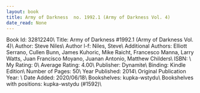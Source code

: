 ```yaml
---
layout: book
title: Army of Darkness  no. 1992.1 (Army of Darkness Vol. 4)
date_read: None
---
```


Book Id: 32812240\ 
Title: Army of Darkness #1992.1 (Army of Darkness Vol. 4)\ 
Author: Steve Niles\ 
Author l-f: Niles, Steve\ 
Additional Authors: Elliott Serrano, Cullen Bunn, James Kuhoric, Mike Raicht, Francesco Manna, Larry Watts, Juan Francisco Moyano, Juanan Antonio, Matthew Childers\ 
ISBN: \ 
My Rating: 0\ 
Average Rating: 4.00\ 
Publisher: Dynamite\ 
Binding: Kindle Edition\ 
Number of Pages: 50\ 
Year Published: 2014\ 
Original Publication Year: \ 
Date Added: 2020/06/18\ 
Bookshelves: kupka-wstydu\ 
Bookshelves with positions: kupka-wstydu (#1592)\ 

